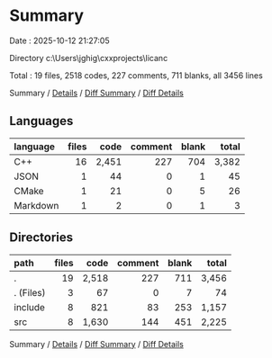 # Summary

Date : 2025-10-12 21:27:05

Directory c:\\Users\\jghig\\cxxprojects\\licanc

Total : 19 files,  2518 codes, 227 comments, 711 blanks, all 3456 lines

Summary / [Details](details.md) / [Diff Summary](diff.md) / [Diff Details](diff-details.md)

## Languages
| language | files | code | comment | blank | total |
| :--- | ---: | ---: | ---: | ---: | ---: |
| C++ | 16 | 2,451 | 227 | 704 | 3,382 |
| JSON | 1 | 44 | 0 | 1 | 45 |
| CMake | 1 | 21 | 0 | 5 | 26 |
| Markdown | 1 | 2 | 0 | 1 | 3 |

## Directories
| path | files | code | comment | blank | total |
| :--- | ---: | ---: | ---: | ---: | ---: |
| . | 19 | 2,518 | 227 | 711 | 3,456 |
| . (Files) | 3 | 67 | 0 | 7 | 74 |
| include | 8 | 821 | 83 | 253 | 1,157 |
| src | 8 | 1,630 | 144 | 451 | 2,225 |

Summary / [Details](details.md) / [Diff Summary](diff.md) / [Diff Details](diff-details.md)